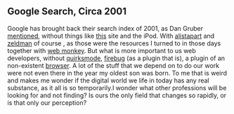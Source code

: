 <article><h2>Google Search, Circa 2001 </h2>Google has brought back their search index of 2001, as Dan Gruber <a href="http://daringfireball.net/linked/2008/10/01/google-search-2001">mentioned</a>, without things like <a href="http://www.google.com/search2001/search?q=wilfred+nas&hl=en&sa=N&btnG=Search">this</a> site and the iPod. With <a href="http://www.google.com/search2001/search?q=alistapart&btnG=Search">alistapart</a> and <a href="http://www.google.com/search2001/search?q=zeldman&btnG=Search">zeldman</a> of course , as those were the resources I turned to in those days together with <a href="http://www.google.com/search2001/search?q=webmonkey&hl=en&sa=N&btnG=Search">web monkey</a>. But what is more important to us web developers, without <a href="http://www.google.com/search2001/search?q=quirksmode&btnG=Search">quirksmode</a>, <a href="http://www.google.com/search2001/search?q=firebug&btnG=Search">firebug</a> (as a plugin that is), a plugin of an non-existent <a href="http://www.google.com/search2001/search?q=firefox&btnG=Search">browser</a>. A lot of the stuff that we depend on to do our work were not even there in the year my oldest son was born. To me that is weird and makes me wonder if the digital world we life in today has any real substance, as it all is so temporarily.I wonder what other professions will be looking for and not finding? Is ours the only field that changes so rapidly, or is that only our perception?</article>